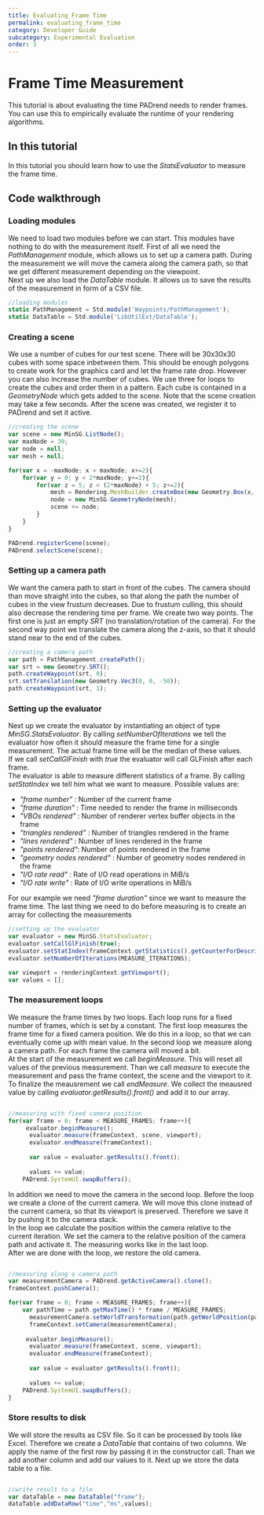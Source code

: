 ```yaml
---
title: Evaluating Frame Time
permalink: evaluating_frame_time
category: Developer Guide
subcategory: Experimental Evaluation
order: 3
---
```

<!------------------------------------------------------------------------------------------------
This work is licensed under the Creative Commons Attribution-ShareAlike 4.0 International License.
 To view a copy of this license, visit http://creativecommons.org/licenses/by-sa/4.0/.
 Author: Florian Pieper (fpieper@mail.uni-paderborn.de)
 PADrend Version 1.0.0
------------------------------------------------------------------------------------------------->


# Frame Time Measurement
This tutorial is about evaluating the time PADrend needs to render frames.
You can use this to empirically evaluate the runtime of your rendering algorithms.

## In this tutorial
In this tutorial you should learn how to use the _StatsEvaluator_ to measure the frame time.

## Code walkthrough

### Loading modules
We need to load two modules before we can start.
This modules have nothing to do with the measurement itself.
First of all we need the _PathManagement_ module, which allows us to set up a camera path.
During the measurement we will move the camera along the camera path, so that we get different measurement depending on the viewpoint.  
Next up we also load the _DataTable_ module.
It allows us to save the results of the measurement in form of a CSV file.

<!---INCLUDE src=MeasureFrameTime.escript, start=14, end=16--->
<!---BEGINN_CODESECTION--->
<!---Automaticly generated section. Do not edit!!!--->
```js
//loading modules
static PathManagement = Std.module('Waypoints/PathManagement');
static DataTable = Std.module('LibUtilExt/DataTable');
```
<!---END_CODESECTION--->

### Creating a scene
We use a number of cubes for our test scene.
There will be 30x30x30 cubes with some space inbetween them.
This should be enough polygons to create work for the graphics card and let the frame rate drop.
However you can also increase the number of cubes.
We use three for loops to create the cubes and order them in a pattern.
Each cube is contained in a _GeometryNode_ which gets added to the scene.
Note that the scene creation may take a few seconds.
After the scene was created, we register it to PADrend and set it active.

<!---INCLUDE src=MeasureFrameTime.escript, start=22, end=39--->
<!---BEGINN_CODESECTION--->
<!---Automaticly generated section. Do not edit!!!--->
```js
//creating the scene
var scene = new MinSG.ListNode();
var maxNode = 30;
var node = null;
var mesh = null;

for(var x = -maxNode; x < maxNode; x+=2){
    for(var y = 0; y < 2*maxNode; y+=2){
        for(var z = 5; z < (2*maxNode) + 5; z+=2){
            mesh = Rendering.MeshBuilder.createBox(new Geometry.Box(x, y, -z, 1, 1, 1));
            node = new MinSG.GeometryNode(mesh);
            scene += node;
        }
    }
}

PADrend.registerScene(scene);
PADrend.selectScene(scene);
```
<!---END_CODESECTION--->

### Setting up a camera path
We want the camera path to start in front of the cubes.
The camera should than move straight into the cubes, so that along the path the number of cubes in the view frustum decreases.
Due to frustum culling, this should also decrease the rendering time per frame.
We create two way points.
The first one is just an empty _SRT_ (no translation/rotation of the camera).
For the second way point we translate the camera along the z-axis, so that it should stand near to the end of the cubes.

<!---INCLUDE src=MeasureFrameTime.escript, start=41, end=46--->
<!---BEGINN_CODESECTION--->
<!---Automaticly generated section. Do not edit!!!--->
```js
//creating a camera path
var path = PathManagement.createPath();
var srt = new Geometry.SRT();
path.createWaypoint(srt, 0);
srt.setTranslation(new Geometry.Vec3(0, 0, -50)); 
path.createWaypoint(srt, 1);
```
<!---END_CODESECTION--->

### Setting up the evaluator
Next up we create the evaluator by instantiating an object of type _MinSG.StatsEvaluator_.
By calling _setNumberOfIterations_ we tell the evaluator how often it should measure the frame time for a single measurement.
The actual frame time will be the median of these values.  
If we call _setCallGlFinish_ with _true_ the evaluator will call GLFinish after each frame.  
The evaluator is able to measure different statistics of a frame.
By calling _setStatIndex_ we tell him what we want to measure.
Possible values are:

* _"frame number"_ : Number of the current frame
* _"frame duration"_ : Time needed to render the frame in milliseconds
* _"VBOs rendered"_ : Number of renderer vertex buffer objects in the frame
* _"triangles rendered"_ : Number of triangles rendered in the frame
* _"lines rendered"_ : Number of lines rendered in the frame
* _"points rendered"_: Number of points rendered in the frame
* _"geometry nodes rendered"_ : Number of geometry nodes rendered in the frame
* _"I/O rate read"_ : Rate of I/O read operations in MiB/s
* _"I/O rate write"_ : Rate of I/O write operations in MiB/s

For our example we need _"frame duration"_ since we want to measure the frame time.
The last thing we need to do before measuring is to create an array for collecting the  measurements

<!---INCLUDE src=MeasureFrameTime.escript, start=48, end=55--->
<!---BEGINN_CODESECTION--->
<!---Automaticly generated section. Do not edit!!!--->
```js
//setting up the evaluator
var evaluator = new MinSG.StatsEvaluator;
evaluator.setCallGlFinish(true);
evaluator.setStatIndex(frameContext.getStatistics().getCounterForDescription("frame duration"));
evaluator.setNumberOfIterations(MEASURE_ITERATIONS);

var viewport = renderingContext.getViewport();
var values = [];
```
<!---END_CODESECTION--->

### The measurement loops
We measure the frame times by two loops.
Each loop runs for a fixed number of frames, which is set by a constant.
The first loop measures the frame time for a fixed camera position.
We do this in a loop, so that we can eventually come up with mean value.
In the second loop we measure along a camera path.
For each frame the camera will moved a bit.  
At the start of the measurement we call _beginMeasure_.
This will reset all values of the previous measurement.
Than we call _measure_ to execute the measurement and pass the frame context, the scene and the viewport to it.
To finalize the meausrement we call _endMeasure_.
We collect the meausred value by calling _evaluator.getResults().front()_ and add it to our array.

<!---INCLUDE src=MeasureFrameTime.escript, start=56, end=66--->
<!---BEGINN_CODESECTION--->
<!---Automaticly generated section. Do not edit!!!--->
```js

//measuring with fixed camera position
for(var frame = 0; frame < MEASURE_FRAMES; frame++){
     evaluator.beginMeasure();
      evaluator.measure(frameContext, scene, viewport);
      evaluator.endMeasure(frameContext);
  
      var value = evaluator.getResults().front();
      
      values += value;   
    PADrend.SystemUI.swapBuffers();
```
<!---END_CODESECTION--->

In addition we need to move the camera in the second loop.
Before the loop we create a clone of the current camera.
We will move this clone instead of the current camera, so that its viewport is preserved.
Therefore we save it by pushing it to the camera stack.  
In the loop we calculate the position within the camera relative to the current iteration.
We set the camera to the relative position of the camera path and activate it.
The measuring works like in the last loop.  
After we are done with the loop, we restore the old camera.

<!---INCLUDE src=MeasureFrameTime.escript, start=68, end=87--->
<!---BEGINN_CODESECTION--->
<!---Automaticly generated section. Do not edit!!!--->
```js

//measuring along a camera path
var measurementCamera = PADrend.getActiveCamera().clone();
frameContext.pushCamera();

for(var frame = 0; frame < MEASURE_FRAMES; frame++){
    var pathTime = path.getMaxTime() * frame / MEASURE_FRAMES;
      measurementCamera.setWorldTransformation(path.getWorldPosition(pathTime));
      frameContext.setCamera(measurementCamera);
  
     evaluator.beginMeasure();
      evaluator.measure(frameContext, scene, viewport);
      evaluator.endMeasure(frameContext);
  
      var value = evaluator.getResults().front();
      
      values += value;   
    PADrend.SystemUI.swapBuffers();
}

```
<!---END_CODESECTION--->

### Store results to disk
We will store the results as CSV file.
So it can be processed by tools like Excel.
Therefore we create a _DataTable_ that contains of two columns.
We apply the name of the first row by passing it in the constructor call.
Than we add another column and add our values to it.
Next up we store the data table to a file.

<!---INCLUDE src=MeasureFrameTime.escript, start=89, end=92--->
<!---BEGINN_CODESECTION--->
<!---Automaticly generated section. Do not edit!!!--->
```js

//write result to a file
var dataTable = new DataTable("frame");
dataTable.addDataRow("time","ms",values);
```
<!---END_CODESECTION--->
